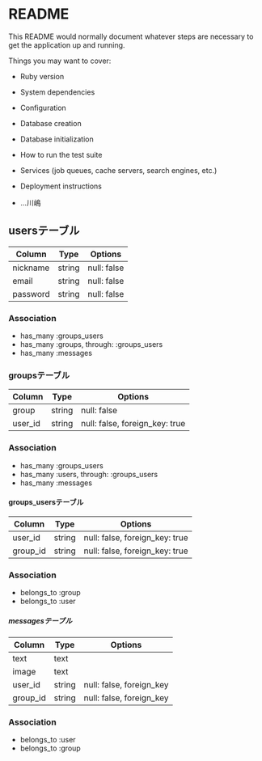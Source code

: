 # README

This README would normally document whatever steps are necessary to get the
application up and running.

Things you may want to cover:

* Ruby version

* System dependencies

* Configuration

* Database creation

* Database initialization

* How to run the test suite

* Services (job queues, cache servers, search engines, etc.)

* Deployment instructions

* ...川嶋

## usersテーブル
|Column  |Type   |Options    |
|--------|-------|-----------|
|nickname|string |null: false|
|email   |string |null: false|
|password|string |null: false|
### Association
- has_many :groups_users
- has_many :groups, through:  :groups_users
- has_many :messages


### groupsテーブル
|Column |Type  |Options    |
|-------|------|-----------|
|group  |string|null: false|
|user_id|string|null: false, foreign_key: true|
### Association
- has_many :groups_users
- has_many :users, through:  :groups_users
- has_many :messages


#### groups_usersテーブル
|Column  |Type  |Options                       |
|--------|------|------------------------------|
|user_id |string|null: false, foreign_key: true|
|group_id|string|null: false, foreign_key: true|
### Association
- belongs_to :group
- belongs_to :user


##### messagesテーブル
|Column  |Type  |Options                 |
|--------|------|------------------------|
|text    |text  |                        |
|image   |text  |                        |
|user_id |string|null: false, foreign_key|
|group_id|string|null: false, foreign_key|
### Association
- belongs_to :user
- belongs_to :group